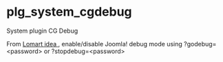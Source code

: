 # plg_system_cgdebug
 System plugin CG Debug

 From <a href="https://lomart.fr/" target="_blank">Lomart idea </a>, enable/disable Joomla! debug mode using ?godebug=&lt;password&gt; or ?stopdebug=&lt;password&gt;

 
